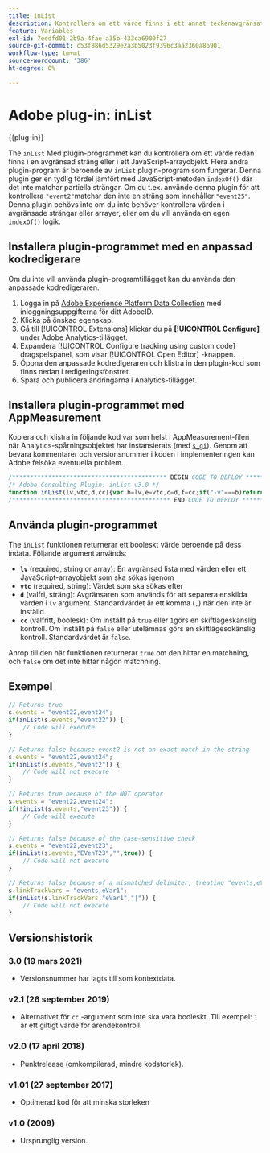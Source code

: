 ```yaml
---
title: inList
description: Kontrollera om ett värde finns i ett annat teckenavgränsat värde.
feature: Variables
exl-id: 7eedfd01-2b9a-4fae-a35b-433ca6900f27
source-git-commit: c53f886d5329e2a3b5023f9396c3aa2360a86901
workflow-type: tm+mt
source-wordcount: '386'
ht-degree: 0%

---
```


# Adobe plug-in: inList

{{plug-in}}

The `inList` Med plugin-programmet kan du kontrollera om ett värde redan finns i en avgränsad sträng eller i ett JavaScript-arrayobjekt. Flera andra plugin-program är beroende av `inList` plugin-program som fungerar. Denna plugin ger en tydlig fördel jämfört med JavaScript-metoden `indexOf()` där det inte matchar partiella strängar. Om du t.ex. använde denna plugin för att kontrollera `"event2"`matchar den inte en sträng som innehåller `"event25"`. Denna plugin behövs inte om du inte behöver kontrollera värden i avgränsade strängar eller arrayer, eller om du vill använda en egen `indexOf()` logik.

<!--## Install the plug-in using the Web SDK or the Adobe Analytics extension

Adobe offers an extension that allows you to use most commonly-used plug-ins.

1. Log in to [Adobe Experience Platform Data Collection](https://experience.adobe.com/data-collection) using your AdobeID credentials.
1. Click the desired tag property.
1. Go to the [!UICONTROL Extensions] tab, then click on the [!UICONTROL Catalog] button
1. Install and publish the [!UICONTROL Common Analytics Plugins] extension
1. If you haven't already, create a rule labeled "Initialize Plug-ins" with the following configuration:
    * Condition: None
    * Event: Core – Library Loaded (Page Top)
1. Add an action to the above rule with the following configuration:
    * Extension: Common Analytics Plugins
    * Action Type: Initialize inList
1. Save and publish the changes to the rule.-->

## Installera plugin-programmet med en anpassad kodredigerare

Om du inte vill använda plugin-programtillägget kan du använda den anpassade kodredigeraren.

1. Logga in på [Adobe Experience Platform Data Collection](https://experience.adobe.com/data-collection) med inloggningsuppgifterna för ditt AdobeID.
1. Klicka på önskad egenskap.
1. Gå till [!UICONTROL Extensions] klickar du på **[!UICONTROL Configure]** under Adobe Analytics-tillägget.
1. Expandera [!UICONTROL Configure tracking using custom code] dragspelspanel, som visar [!UICONTROL Open Editor] -knappen.
1. Öppna den anpassade kodredigeraren och klistra in den plugin-kod som finns nedan i redigeringsfönstret.
1. Spara och publicera ändringarna i Analytics-tillägget.

## Installera plugin-programmet med AppMeasurement

Kopiera och klistra in följande kod var som helst i AppMeasurement-filen när Analytics-spårningsobjektet har instansierats (med [`s_gi`](../functions/s-gi.md)). Genom att bevara kommentarer och versionsnummer i koden i implementeringen kan Adobe felsöka eventuella problem.

```js
/******************************************* BEGIN CODE TO DEPLOY *******************************************/
/* Adobe Consulting Plugin: inList v3.0 */
function inList(lv,vtc,d,cc){var b=lv,e=vtc,c=d,f=cc;if("-v"===b)return{plugin:"inList",version:"3.0"};a:{if("undefined"!==typeof window.s_c_il){var a=0;for(var d;a<window.s_c_il.length;a++)if(d=window.s_c_il[a],d._c&&"s_c"===d._c){a=d;break a}}a=void 0}"undefined"!==typeof a&&(a.contextData.inList="3.0");if("string"!==typeof e)return!1;if("string"===typeof b)b=b.split(c||",");else if("object"!==typeof b)return!1;c=0;for(a=b.length;c<a;c++)if(1==f&&e===b[c]||e.toLowerCase()===b[c].toLowerCase())return!0;return!1};
/******************************************** END CODE TO DEPLOY ********************************************/
```

## Använda plugin-programmet

The `inList` funktionen returnerar ett booleskt värde beroende på dess indata. Följande argument används:

* **`lv`** (required, string or array): En avgränsad lista med värden eller ett JavaScript-arrayobjekt som ska sökas igenom
* **`vtc`** (required, string): Värdet som ska sökas efter
* **`d`** (valfri, sträng): Avgränsaren som används för att separera enskilda värden i `lv` argument. Standardvärdet är ett komma (`,`) när den inte är inställd.
* **`cc`** (valfritt, boolesk): Om inställt på `true` eller `1`görs en skiftlägeskänslig kontroll. Om inställt på `false` eller utelämnas görs en skiftlägesokänslig kontroll. Standardvärdet är `false`.

Anrop till den här funktionen returnerar `true` om den hittar en matchning, och `false` om det inte hittar någon matchning.

## Exempel

```js
// Returns true
s.events = "event22,event24";
if(inList(s.events,"event22")) {
    // Code will execute
}

// Returns false because event2 is not an exact match in the string
s.events = "event22,event24";
if(inList(s.events,"event2")) {
    // Code will not execute
}

// Returns true because of the NOT operator
s.events = "event22,event24";
if(!inList(s.events,"event23")) {
    // Code will execute
}

// Returns false because of the case-sensitive check
s.events = "event22,event23";
if(inList(s.events,"EVenT23","",true)) {
    // Code will not execute
}

// Returns false because of a mismatched delimiter, treating "events,eVar1" as a single value
s.linkTrackVars = "events,eVar1";
if(inList(s.linkTrackVars,"eVar1","|")) {
    // Code will not execute
}
```

## Versionshistorik

### 3.0 (19 mars 2021)

* Versionsnummer har lagts till som kontextdata.

### v2.1 (26 september 2019)

* Alternativet för `cc` -argument som inte ska vara booleskt. Till exempel: `1` är ett giltigt värde för ärendekontroll.

### v2.0 (17 april 2018)

* Punktrelease (omkompilerad, mindre kodstorlek).

### v1.01 (27 september 2017)

* Optimerad kod för att minska storleken

### v1.0 (2009)

* Ursprunglig version.
